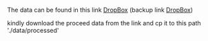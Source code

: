 The data can be found in this link [DropBox](https://www.dropbox.com/sh/nv1pvp31ox8ec06/AADgvaYH1dBKRQo3dx72hedFa?dl=0) (backup link [DropBox](https://www.dropbox.com/scl/fo/2mmjecbwhlwglgp52m3ge/AHb65QYi4lnw6PiUdmMbpj4?rlkey=rq2m3ugwp7pfq8xybd565tys2&st=t0w35spa&dl=0))

kindly download the proceed data from the link and cp it to this path './data/processed'
